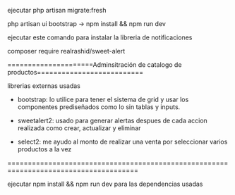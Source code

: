 
ejecutar php artisan migrate:fresh

php artisan ui bootstrap -> npm install && npm run dev

ejecutar este comando para instalar la libreria de notificaciones 

composer require realrashid/sweet-alert


=====================Adminsitración de catalogo de productos==========================

librerias externas usadas

- bootstrap: lo utilice para tener el sistema de grid y usar los
  componentes prediseñados como lo sin tablas y inputs.

- sweetalert2: usado para generar alertas despues de cada accion realizada 
  como crear,  actualizar y eliminar 

- select2: me ayudo al monto de realizar una venta por seleccionar 
  varios   productos       a     la  vez



======================================================================================

ejecutar npm install && npm run dev para las dependencias usadas
